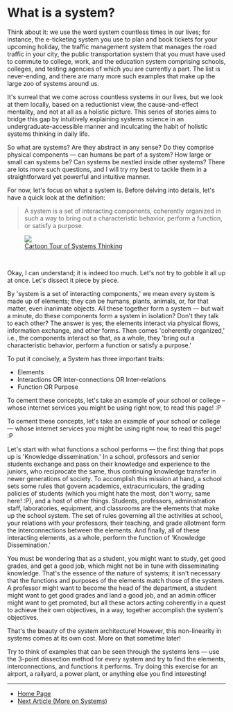 # What is a system?

Think about it: we use the word system countless times in our lives; for instance, the e-ticketing system you use to plan and book tickets for your upcoming holiday, the traffic management system that manages the road traffic in your city, the public transportation system that you must have used to commute to college, work, and the education system comprising schools, colleges, and testing agencies of which you are currently a part. The list is never-ending, and there are many more such examples that make up the large zoo of systems around us.

It's surreal that we come across countless systems in our lives, but we look at them locally, based on a reductionist view, the cause-and-effect mentality, and not at all as a holistic picture. This series of stories aims to bridge this gap by intuitively explaining systems science in an undergraduate-accessible manner and inculcating the habit of holistic systems thinking in daily life.

So what are systems? Are they abstract in any sense? Do they comprise physical components — can humans be part of a system? How large or small can systems be? Can systems be nestled inside other systems? There are lots more such questions, and I will try my best to tackle them in a straightforward yet powerful and intuitive manner.

For now, let's focus on what a system is. Before delving into details, let's have a quick look at the definition:

> A system is a set of interacting components, coherently organized in such a way to bring out a characteristic behavior, perform a function, or satisfy a purpose.

<figure>
<img src="https://sohamphanseiitb.github.io/Think-in-Systems/assets/blog1.jpg"> </img>
<figcaption align="centre"> <u> Cartoon Tour of Systems Thinking </u> </figcaption>
</figure>

<br>

Okay, I can understand; it is indeed too much. Let's not try to gobble it all up at once. Let's dissect it piece by piece.

By 'system is a set of interacting components,' we mean every system is made up of elements; they can be humans, plants, animals, or, for that matter, even inanimate objects. All these together form a system — but wait a minute, do these components form a system in isolation? Don't they talk to each other? The answer is yes; the elements interact via physical flows, information exchange, and other forms. Then comes 'coherently organized,' i.e., the components interact so that, as a whole, they 'bring out a characteristic behavior, perform a function or satisfy a purpose.'

To put it concisely, a System has three important traits:
- Elements
- Interactions OR Inter-connections OR Inter-relations
- Function OR Purpose

To cement these concepts, let's take an example of your school or college – whose internet services you might be using right now, to read this page! :P

To cement these concepts, let's take an example of your school or college — whose internet services you might be using right now, to read this page! :P

Let's start with what functions a school performs — the first thing that pops up is 'Knowledge dissemination.' In a school, professors and senior students exchange and pass on their knowledge and experience to the juniors, who reciprocate the same, thus continuing knowledge transfer in newer generations of society. To accomplish this mission at hand, a school sets some rules that govern academics, extracurriculars, the grading policies of students (which you might hate the most, don't worry, same here! :P), and a host of other things. Students, professors, administration staff, laboratories, equipment, and classrooms are the elements that make up the school system. The set of rules governing all the activities at school, your relations with your professors, their teaching, and grade allotment form the interconnections between the elements. And finally, all of these interacting elements, as a whole, perform the function of 'Knowledge Dissemination.'

You must be wondering that as a student, you might want to study, get good grades, and get a good job, which might not be in tune with disseminating knowledge. That's the essence of the nature of systems; it isn't necessary that the functions and purposes of the elements match those of the system. A professor might want to become the head of the department, a student might want to get good grades and land a good job, and an admin officer might want to get promoted, but all these actors acting coherently in a quest to achieve their own objectives, in a way, together accomplish the system's objectives.

That's the beauty of the system architecture! However, this non-linearity in systems comes at its own cost. More on that sometime later!

Try to think of examples that can be seen through the systems lens — use the 3-point dissection method for every system and try to find the elements, interconnections, and functions it performs. Try doing this exercise for an airport, a railyard, a power plant, or anything else you find interesting!

---
- [Home Page](https://sohamphanseiitb.github.io/Think-in-Systems/index.html)                                                
- [Next Article (More on Systems)](https://sohamphanseiitb.github.io/Think-in-Systems/Systems_Theory/systems_engg/more_on_systems.html)
